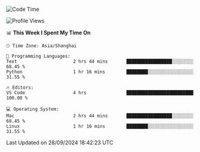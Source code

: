 <!--START_SECTION:waka-->
![Code Time](http://img.shields.io/badge/Code%20Time-490%20hrs%2014%20mins-blue)

![Profile Views](http://img.shields.io/badge/Profile%20Views-0-blue)

📊 **This Week I Spent My Time On** 

```text
🕑︎ Time Zone: Asia/Shanghai

💬 Programming Languages: 
Text                     2 hrs 44 mins       █████████████████░░░░░░░░   68.45 % 
Python                   1 hr 16 mins        ████████░░░░░░░░░░░░░░░░░   31.55 % 

🔥 Editors: 
VS Code                  4 hrs               █████████████████████████   100.00 % 

💻 Operating System: 
Mac                      2 hrs 44 mins       █████████████████░░░░░░░░   68.45 % 
Linux                    1 hr 16 mins        ████████░░░░░░░░░░░░░░░░░   31.55 % 
```


 Last Updated on 28/09/2024 18:42:23 UTC
<!--END_SECTION:waka-->
